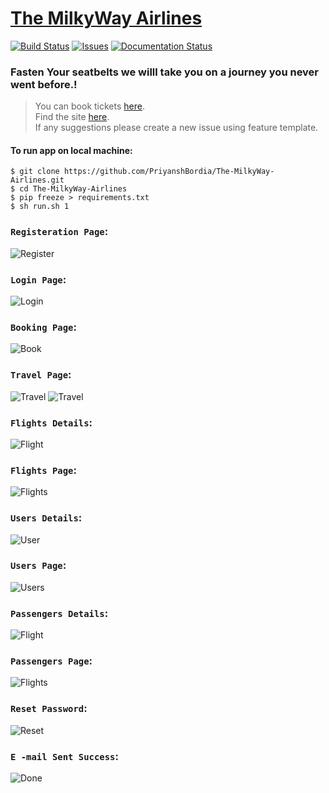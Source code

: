 # [The MilkyWay Airlines](https://priyanshbordia.github.io/The-MilkyWay-Airlines)

[![Build Status](https://travis-ci.com/PriyanshBordia/The-MilkyWay-Airlines.svg?branch=main)](https://travis-ci.com/PriyanshBordia/The-MilkyWay-Airlines)
[![Issues](http://img.shields.io/github/issues/PriyanshBordia/The-MilkyWay-Airlines.svg)](https://github.com/PriyanshBordia/The-MilkyWay-Airlines/issues)
[![Documentation Status](https://readthedocs.org/projects/the-milkyway-airlines/badge/?version=latest)](https://the-milkyway-airlines.readthedocs.io/en/latest/?badge=latest)


### Fasten Your seatbelts we willl take you on a journey you never went before.!


> You can book tickets [here](https://the-milky-way-airlines.herokuapp.com).<br>
> Find the site [here](https://the-milkway-airlines.business.site/?m=true).<br>
> If any suggestions please create a new issue using feature template.

#### To run app on local machine:
```
$ git clone https://github.com/PriyanshBordia/The-MilkyWay-Airlines.git
$ cd The-MilkyWay-Airlines
$ pip freeze > requirements.txt
$ sh run.sh 1
```

### `Registeration Page`:

![Register](./screenshots/register.png)

### `Login Page`:

![Login](./screenshots/login.png)

### `Booking Page`:

![Book](./screenshots/book.png)

### `Travel Page`:

![Travel](./screenshots/travel1.png)
![Travel](./screenshots/travel2.png)


### `Flights Details`:

![Flight](./screenshots/flight.png)

### `Flights Page`:

![Flights](./screenshots/flights.png)

### `Users Details`:

![User](./screenshots/user.png)

### `Users Page`:

![Users](./screenshots/users.png)

### `Passengers Details`:

![Flight](./screenshots/passenger.png)

### `Passengers Page`:

![Flights](./screenshots/passengers.png)

### `Reset Password`:

![Reset](./screenshots/reset.png)

### `E -mail Sent Success`:

![Done](./screenshots/done.png)
